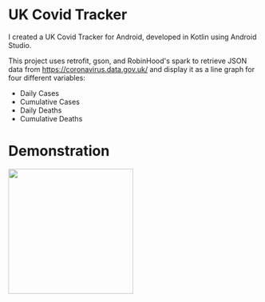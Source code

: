 # UK Covid Tracker
I created a UK Covid Tracker for Android, developed in Kotlin using Android Studio.    

This project uses retrofit, gson, and RobinHood's spark to retrieve JSON data from https://coronavirus.data.gov.uk/ and display it as a line graph for four different variables: 

 * Daily Cases
 * Cumulative Cases
 * Daily Deaths
 * Cumulative Deaths



# Demonstration

<img src="https://github.com/VivekRadhakrishna77/UKCovidTracker/blob/master/Covid%20Tracker%20Demonstration.gif?raw=true"  width="250" height="250"/>
